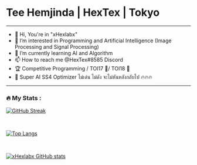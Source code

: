 # Tee Hemjinda | HexTex | Tokyo

<hr>

- 👋 Hi, You're in "xHexlabx" 
- 👀 I’m interested in Programming and Artificial Intelligence (Image Processing and Signal Processing)
- 🌱 I’m currently learning AI and Algorithm
- 📫 How to reach me @HexTex#8585 Discord
- 🏆 Competitive Programming / TOI17 🥉/ TOI18 🥇
- 🤖 Super AI SS4 Optimizer ไม่เด่น ไม่ดัง จะไม่หันหลังกลับไป 🔥🔥🔥

<hr>



### :fire: My Stats :

<p align = "center">
  
  <div>
    
  [![GitHub Streak](http://github-readme-streak-stats.herokuapp.com?user=xHexlabx&theme=meta-light&background=000000)](https://git.io/streak-stats)

  <br>
  
  [![Top Langs](https://github-readme-stats.vercel.app/api/top-langs/?username=xHexlabx&layout=compact&theme=meta-light)](https://github.com/anuraghazra/github-readme-stats)

  <br>
     
  [![xHexlabx GitHub stats](https://github-readme-stats.vercel.app/api?username=xHexlabx)](https://github.com/xHexlabx/github-readme-stats)
    
  </div>

 
  
</p>
  
  



<!---
xHexlabx/xHexlabx is a ✨ special ✨ repository because its `README.md` (this file) appears on your GitHub profile.
You can click the Preview link to take a look at your changes.
--->
